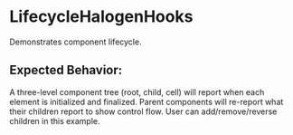 # LifecycleHalogenHooks

Demonstrates component lifecycle.

## Expected Behavior:

A three-level component tree (root, child, cell) will report when each element is initialized and finalized. Parent components will re-report what their children report to show control flow. User can add/remove/reverse children in this example.
